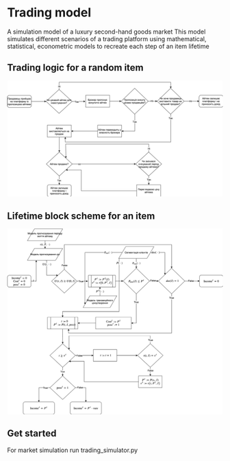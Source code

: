 # Trading model
A simulation model of a luxury second-hand goods market
This model simulates different scenarios of a trading platform using mathematical, statistical, econometric models to recreate each step of an item lifetime

## Trading logic for a random item
![Picture1](https://github.com/yuliaya/trading_model/blob/master/Picture1.png)

## Lifetime block scheme for an item
![Picture2](https://github.com/yuliaya/trading_model/blob/master/Picture2.png)

## Get started
For market simulation run trading_simulator.py
